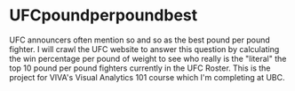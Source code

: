 # UFCpoundperpoundbest
UFC announcers often mention so and so as the best pound per pound fighter. I will crawl the UFC website to answer this question by calculating the win percentage per pound of weight to see who really is the "literal" the top 10 pound per pound fighters currently in the UFC Roster. This is the project for VIVA's Visual Analytics 101 course which I'm completing at UBC.
